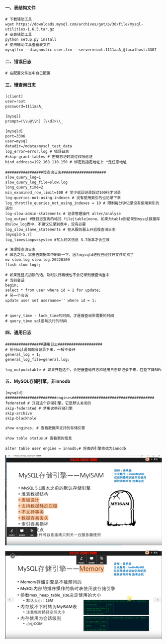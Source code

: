 #### 一、表结构文件

```shell
# 下载辅助工具
wget https://downloads.mysql.com/archives/get/p/30/file/mysql-utilities-1.6.5.tar.gz
# 安装辅助工具
python setup.py install
# 使用辅助工具查看表文件
mysqlfrm --diagnostic user.frm --server=root:1111aaA_@localhost:3307
```

#### 二、错误日志

```shell
# 在配置文件当中自己配置
```

#### 三、慢查询日志

```shell
[client]
user=root
password=1111aaA_

[mysql]
prompt=(\\u@\\h) [\\d]>\\_

[mysqld]
port=3306
user=mysql
datadir=/mdata/mysql_test_data
log_error=error.log # 错误日志
#skip-grant-tables # 密码忘记时跳过权限验证
bind_address=192.168.110.150 # 绑定到指定地址上 *是任意地址

#################慢查询日志####################
slow_query_log=1
slow_query_log_file=slow.log
long_query_time=2
min_examined_row_limit=100 # 至少返回记录超过100行才记录
log-queries-not-using-indexes # 没有使用索引的也记录下来
log_throttle_queries_not_using_indexes = 10 # 限制每分钟记录没有使用索引的语句
log-slow-admin-statements # 记录管理操作 alter/analyze
log_output #慢日志查询的格式 file|table|none，如果为table则记录到mysql数据库的slow_log表中，不建议记录到表中，没有必要
log_slow_slave_statements # 在从服务器上开启慢查询日志
[mysqld-5.7]
log_timestamps=system #写入时区信息 5.7版本才会生效
```

```shell
# 清理慢查询日志
# 改名之后，需要去数据库中刷新一下，因为mysqld进程已经打开文件句柄了
mv slow.log slow.log.20220309
flush slow logs;

# 如果是显式加锁的话，及时执行再慢也不会记录到慢查询当中
# 当前会话
begin;
select * from user where id = 1 for update;
# 另一个会话
update user set username='' where id = 1;


# query_time - lock_time的时间，才是慢查询所需要的时间
# query_time sql语句执行的时间

```

#### 四、通用日志

```shell
#################通用日志####################
# 任何sql语句都会记录下来，一般不会开
general_log = 1;
general_log_file=general.log;

log_output=table # 如果开启这个，会把慢查询日志和通用日志都记录下来，性能下降50%
```

#### 五、MySQL存储引擎，非innodb

````shell
[mysqld]
#######################engines#####################################
federated # 开启这个存储引擎，它是默认关闭的
skip-federated # 禁用这些存储引擎
skip-archive
skip-blackhole
````

```shell
show engines; # 查看数据库支持的存储引擎

show table status;# 查看表的信息

alter table user engine = innodb;# 将表的引擎修改为innodb
```

![image-20220309173910223](06MySQL错误、通用、慢查询日志和存储引擎/image-20220309173910223.png)

![image-20220309174350674](06MySQL错误、通用、慢查询日志和存储引擎/image-20220309174350674.png)























